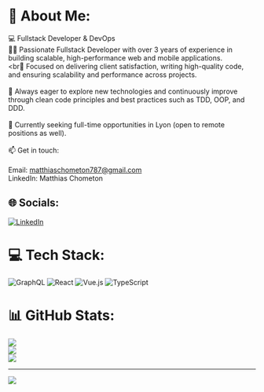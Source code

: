 # 💫 About Me:
💻 Fullstack Developer & DevOps<br>👨‍💻 Passionate Fullstack Developer with over 3 years of experience in building scalable, high-performance web and mobile applications.<br><br🔧 Focused on delivering client satisfaction, writing high-quality code, and ensuring scalability and performance across projects.<br><br>🚀 Always eager to explore new technologies and continuously improve through clean code principles and best practices such as TDD, OOP, and DDD.<br><br>📍 Currently seeking full-time opportunities in Lyon (open to remote positions as well).<br><br>📫 Get in touch:<br><br>Email: matthiaschometon787@gmail.com<br>LinkedIn: Matthias Chometon<br>


## 🌐 Socials:
[![LinkedIn](https://img.shields.io/badge/LinkedIn-%230077B5.svg?logo=linkedin&logoColor=white)](https://www.linkedin.com/in/matthias-chometon-99371a177/) 

# 💻 Tech Stack:
![GraphQL](https://img.shields.io/badge/-GraphQL-E10098?style=for-the-badge&logo=graphql&logoColor=white) ![React](https://img.shields.io/badge/react-%2320232a.svg?style=for-the-badge&logo=react&logoColor=%2361DAFB) ![Vue.js](https://img.shields.io/badge/vue.js-%2335495e.svg?style=for-the-badge&logo=vuedotjs&logoColor=%234FC08D) ![TypeScript](https://img.shields.io/badge/typescript-%23007ACC.svg?style=for-the-badge&logo=typescript&logoColor=white)
# 📊 GitHub Stats:
![](https://github-readme-stats.vercel.app/api?username=MatthiasChometon&theme=dracula&hide_border=false&include_all_commits=false&count_private=false)<br/>
![](https://github-readme-streak-stats.herokuapp.com/?user=MatthiasChometon&theme=dracula&hide_border=false)<br/>
![](https://github-readme-stats.vercel.app/api/top-langs/?username=MatthiasChometon&theme=dracula&hide_border=false&include_all_commits=false&count_private=false&layout=compact)

---
[![](https://visitcount.itsvg.in/api?id=MatthiasChometon&icon=0&color=0)](https://visitcount.itsvg.in)

<!-- Proudly created with GPRM ( https://gprm.itsvg.in ) -->
